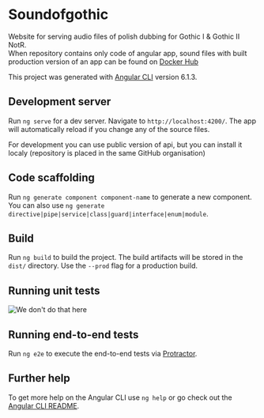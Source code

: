 # Soundofgothic

Website for serving audio files of polish dubbing for Gothic I & Gothic II NotR.  
When repository contains only code of angular app, sound files with built production version
of an app can be found on [Docker Hub](https://hub.docker.com/u/soundofgothic/dashboard/) 


This project was generated with [Angular CLI](https://github.com/angular/angular-cli) version 6.1.3.

## Development server

Run `ng serve` for a dev server. Navigate to `http://localhost:4200/`. The app will automatically reload if you change any of the source files.

For development you can use public version of api, but you can install it localy (repository is placed in the same GitHub organisation)

## Code scaffolding

Run `ng generate component component-name` to generate a new component. You can also use `ng generate directive|pipe|service|class|guard|interface|enum|module`.

## Build

Run `ng build` to build the project. The build artifacts will be stored in the `dist/` directory. Use the `--prod` flag for a production build.

## Running unit tests

![We don't do that here](https://i.kym-cdn.com/entries/icons/original/000/026/366/pather.jpg)

## Running end-to-end tests

Run `ng e2e` to execute the end-to-end tests via [Protractor](http://www.protractortest.org/).

## Further help 

To get more help on the Angular CLI use `ng help` or go check out the [Angular CLI README](https://github.com/angular/angular-cli/blob/master/README.md).
